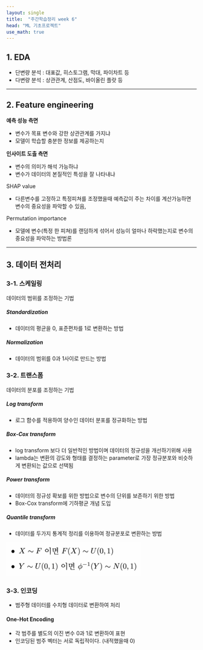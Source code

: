 ```yaml
---
layout: single
title:  "주간학습정리 week 6"
head: "ML 기초프로젝트"
use_math: true
---
```


## 1. EDA


- 단변량 분석 : 대표값, 히스토그램, 막대, 파이차트 등
- 다변량 분석 : 상관관계, 산점도, 바이올린 플랏 등



------



## 2. Feature engineering

**예측 성능 측면**

- 변수가 목표 변수와 강한 상관관계를 가지냐
- 모델이 학습할 충분한 정보를 제공하는지

**인사이트 도출 측면**
- 변수의 의미가 해석 가능하냐
- 변수가 데이터의 본질적인 특성을 잘 나타내냐

SHAP value
- 다른변수를 고정하고 특정피쳐를 조정했을때 예측값이 주는 차이를 계산가능하면 변수의 중요성을 파악할 수 있음,

Permutation importance
- 모델에 변수(특정 한 피쳐)를 랜덤하게 섞어서 성능이 얼마나 하락했는지로 변수의 중요성을 파악하는 방법론



------



## 3. 데이터 전처리



### 3-1. 스케일링

데이터의 범위를 조정하는 기법

##### Standardization

- 데이터의 평균을 0, 표준편차를 1로 변환하는 방법

##### Normalization

- 데이터의 범위를 0과 1사이로 만드는 방법



### 3-2. 트랜스폼

데이터의 분포를 조정하는 기법

##### Log transform

- 로그 함수를 적용하여 양수인 데이터 분포를 정규화하는 방법

##### Box-Cox transform

- log transform 보다 더 일반적인 방법이며 데이터의 정규성을 개선하기위해 사용
- lambda는 변환의 강도와 형태를 결정하는 parameter로 가장 정규분포와 비슷하게 변환되는 값으로 선택됨

##### Power transform

- 데이터의 정규성 확보를 위한 방법으로 변수의 단위를 보존하기 위한 방법
- Box-Cox transform에 기하평균 개념 도입

##### Quantile transform

- 데이터를 두가지 통계적 정리를 이용하여 정규분포로 변환하는 방법

![1](../images/2024-09-13-week_6/1.png)



### 3-3. 인코딩

-  범주형 데이터를 수치형 데이터로 변환하여 처리

#### One-Hot Encoding

- 각 범주를 별도의 이진 변수 0과 1로 변환하여 표현
- 인코딩된 범주 벡터는 서로 독립적이다. (내적했을때 0)

